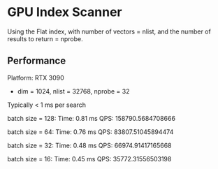 # GPU Index Scanner

Using the Flat index, with number of vectors = nlist, and the number of results to return = nprobe.

## Performance

Platform: RTX 3090

* dim = 1024, nlist = 32768, nprobe = 32

Typically < 1 ms per search

batch size = 128:
Time: 0.81 ms
QPS: 158790.5684708666

batch size = 64:
Time: 0.76 ms
QPS: 83807.51045894474

batch size = 32:
Time: 0.48 ms
QPS: 66974.91417165668

batch size = 16:
Time: 0.45 ms
QPS: 35772.31556503198